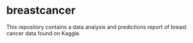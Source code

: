 # breastcancer
This repository contains a data analysis and predictions report of breast cancer data found on Kaggle.
